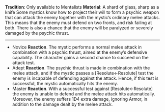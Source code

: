 **Tradition**: Only available to Mentalists 
**Material**: A shard of glass, sharp as a knife
Some mystics know how to project their will to form a psychic weapon that can attack the enemy together with the mystic’s ordinary melee attacks. This means that the enemy must defend on two fronts, and risk failing at both. There is also a chance that the enemy will be paralyzed or severely damaged by the psychic thrust.

---
- Novice **Reaction**. The mystic performs a normal melee attack in combination with a psychic thrust, aimed at the enemy’s defensive capability. The character gains a second chance to succeed on the attack test.
- Adept **Reaction**. The psychic thrust is made in combination with the melee attack, and if the mystic passes a [Resolute←Resolute] test the enemy is incapable of defending against the attack. Hence, if this test is successful, the mystic automatically hits the enemy.
- Master **Reaction**. With a successful test against [Resolute←Resolute] the enemy is unable to defend and the melee attack hits automatically. Moreover, the enemy suffers 1D4 extra damage, ignoring Armor, in addition to the damage dealt by the melee attack.